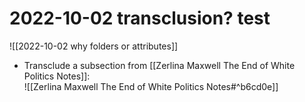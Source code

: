 # 2022-10-02 transclusion? test

![[2022-10-02 why folders or attributes]]


- Transclude a subsection from [[Zerlina Maxwell The End of White Politics Notes]]:  
![[Zerlina Maxwell The End of White Politics Notes#^b6cd0e]]


